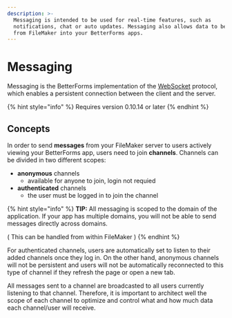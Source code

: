 ```yaml
---
description: >-
  Messaging is intended to be used for real-time features, such as
  notifications, chat or auto updates. Messaging also allows data to be pushed
  from FileMaker into your BetterForms apps.
---
```


# Messaging

Messaging is the BetterForms implementation of the [WebSocket](https://en.wikipedia.org/wiki/WebSocket) protocol, which enables a persistent connection between the client and the server.

{% hint style="info" %}
Requires version 0.10.14 or later
{% endhint %}

## Concepts

In order to send **messages** from your FileMaker server to users actively viewing your BetterForms app, users need to join **channels**. Channels can be divided in two different scopes:

* **anonymous** channels
  * available for anyone to join, login not requied
* **authenticated** channels
  * the user must be logged in to join the channel

{% hint style="info" %}
**TIP:** All messaging is scoped to the domain of the application. If your app has multiple domains, you will not be able to send messages directly across domains. 

\( This can be handled from within FileMaker \)
{% endhint %}

For authenticated channels, users are automatically set to listen to their added channels once they log in. On the other hand, anonymous channels will not be persistent and users will not be automatically reconnected to this type of channel if they refresh the page or open a new tab.

All messages sent to a channel are broadcasted to all users currently listening to that channel. Therefore, it is important to architect well the scope of each channel to optimize and control what and how much data each channel/user will receive.

